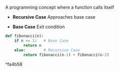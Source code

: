 A programming concept where a function calls itself

- **Recursive Case**
Approaches base case

- **Base Case**
Exit condition

```python
def fibonacci(n):
    if n <= 1:   # Base Case
        return n
	else:        # Recursive Case
        return fibonacci(n-1) + fibonacci(n-2)

```

^fa4b58

